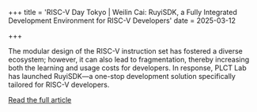 +++
title = 'RISC-V Day Tokyo | Weilin Cai: RuyiSDK, a Fully Integrated Development Environment for RISC-V Developers'
date = 2025-03-12

+++

The modular design of the RISC-V instruction set has fostered a diverse ecosystem; however, it can also lead to fragmentation, thereby increasing both the learning and usage costs for developers. In response, PLCT Lab has launched RuyiSDK—a one-stop development solution specifically tailored for RISC-V developers.

[Read the full article](https://mp.weixin.qq.com/s/dEW7m-lueNmh9KQB7tpHuw)